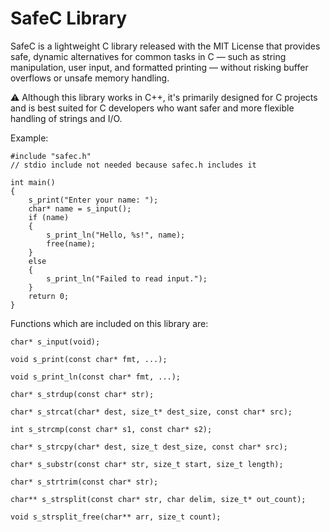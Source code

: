 # SafeC Library
SafeC is a lightweight C library released with the MIT License that provides safe, dynamic alternatives for common tasks in C — such as string manipulation, user input, and formatted printing — without risking buffer overflows or unsafe memory handling.

⚠️ Although this library works in C++, it's primarily designed for C projects and is best suited for C developers who want safer and more flexible handling of strings and I/O.

Example:
```
#include "safec.h"
// stdio include not needed because safec.h includes it

int main()
{
    s_print("Enter your name: ");
    char* name = s_input();
    if (name)
    {
        s_print_ln("Hello, %s!", name);
        free(name);
    }
    else
    {
        s_print_ln("Failed to read input.");
    }
    return 0;
}
```

Functions which are included on this library are:
```
char* s_input(void);

void s_print(const char* fmt, ...);

void s_print_ln(const char* fmt, ...);

char* s_strdup(const char* str);

char* s_strcat(char* dest, size_t* dest_size, const char* src);

int s_strcmp(const char* s1, const char* s2);

char* s_strcpy(char* dest, size_t dest_size, const char* src);

char* s_substr(const char* str, size_t start, size_t length);

char* s_strtrim(const char* str);

char** s_strsplit(const char* str, char delim, size_t* out_count);

void s_strsplit_free(char** arr, size_t count);
```
